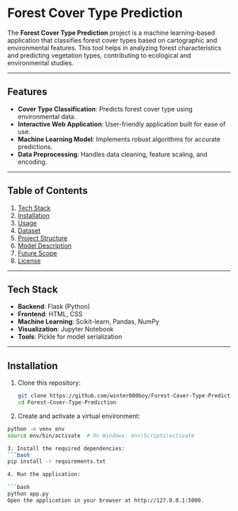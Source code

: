 # Forest Cover Type Prediction

The **Forest Cover Type Prediction** project is a machine learning-based application that classifies forest cover types based on cartographic and environmental features. This tool helps in analyzing forest characteristics and predicting vegetation types, contributing to ecological and environmental studies.

---

## Features

- **Cover Type Classification**: Predicts forest cover type using environmental data.
- **Interactive Web Application**: User-friendly application built for ease of use.
- **Machine Learning Model**: Implements robust algorithms for accurate predictions.
- **Data Preprocessing**: Handles data cleaning, feature scaling, and encoding.

---

## Table of Contents

1. [Tech Stack](#tech-stack)
2. [Installation](#installation)
3. [Usage](#usage)
4. [Dataset](#dataset)
5. [Project Structure](#project-structure)
6. [Model Description](#model-description)
7. [Future Scope](#future-scope)
8. [License](#license)

---

## Tech Stack

- **Backend**: Flask (Python)
- **Frontend**: HTML, CSS
- **Machine Learning**: Scikit-learn, Pandas, NumPy
- **Visualization**: Jupyter Notebook
- **Tools**: Pickle for model serialization

---

## Installation

1. Clone this repository:
   ```bash
   git clone https://github.com/winter000boy/Forest-Cover-Type-Prediction.git
   cd Forest-Cover-Type-Prediction

 2. Create and activate a virtual environment:
  ```bash
  python -m venv env
  source env/bin/activate  # On Windows: env\Scripts\activate

3. Install the required dependencies:
  ```bash
  pip install -r requirements.txt

4. Run the application:

  ```bash
  python app.py
  Open the application in your browser at http://127.0.0.1:5000.
